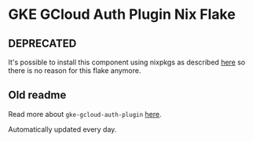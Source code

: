 # GKE GCloud Auth Plugin Nix Flake

## DEPRECATED

It's possible to install this component using nixpkgs as described [here](https://github.com/NixOS/nixpkgs/issues/182856) so there is no reason for this flake anymore.

## Old readme

Read more about `gke-gcloud-auth-plugin` [here](https://cloud.google.com/blog/products/containers-kubernetes/kubectl-auth-changes-in-gke).

Automatically updated every day.

